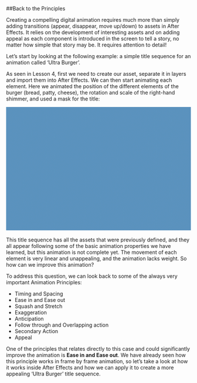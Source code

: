 ##Back to the Principles
 
Creating a compelling digital animation requires much more than simply adding transitions (appear, disappear, move up/down) to assets in After Effects. It relies on the development of interesting assets and on adding appeal as each component is introduced in the screen to tell a story, no matter how simple that story may be. It requires attention to detail!
 
Let’s start by looking at the following example: a simple title sequence for an animation called ‘Ultra Burger’.
 
As seen in Lesson 4, first we need to create our asset, separate it in layers and import them into After Effects. We can then start animating each element. Here we animated the position of the different elements of the burger (bread, patty, cheese), the rotation and scale of the right-hand shimmer, and used a mask for the title:
 
![>img](/assets/unit2/burger_logo01.gif)
 
This title sequence has all the assets that were previously defined, and they all appear following some of the basic animation properties we have learned, but this animation is not complete yet. The movement of each element is very linear and unappealing, and the animation lacks weight. So how can we improve this animation?
 
To address this question, we can look back to some of the always very important Animation Principles:
 
- Timing and Spacing
- Ease in and Ease out
- Squash and Stretch
- Exaggeration
- Anticipation
- Follow through and Overlapping action
- Secondary Action
- Appeal
 
One of the principles that relates directly to this case and could significantly improve the animation is **Ease in and Ease out**. We have already seen how this principle works in frame by frame animation, so let’s take a look at how it works inside After Effects and how we can apply it to create a more appealing ‘Ultra Burger’ title sequence.